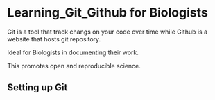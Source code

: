 # Learning_Git_Github  for Biologists

Git is a tool that track changs on your code over time while Github is a website that hosts git repository.

Ideal for Biologists in documenting their work.

This promotes open and reproducible science.

## Setting up Git

